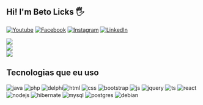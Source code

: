 ## Hi! I'm Beto Licks 🖐️

[![Youtube](https://img.shields.io/badge/YouTube-FF0000?style=for-the-badge&logo=youtube&logoColor=white)](https://www.youtube.com/@betaolicks)
[![Facebook](https://img.shields.io/badge/Facebook-%231877F2.svg?logo=Facebook&logoColor=white)](https://facebook.com/https://www.facebook.com/betolicks) [![Instagram](https://img.shields.io/badge/Instagram-%23E4405F.svg?logo=Instagram&logoColor=white)](https://instagram.com/https://www.instagram.com/betolicks/) [![LinkedIn](https://img.shields.io/badge/LinkedIn-%230077B5.svg?logo=linkedin&logoColor=white)](https://linkedin.com/in/https://www.linkedin.com/in/betolicks/) 

![](https://github-readme-stats.vercel.app/api?username=BetoLicks&theme=dark&hide_border=false&include_all_commits=false&count_private=false)<br/>
![](https://github-readme-streak-stats.herokuapp.com/?user=BetoLicks&theme=dark&hide_border=false)<br/>
![](https://github-readme-stats.vercel.app/api/top-langs/?username=BetoLicks&theme=dark&hide_border=false&include_all_commits=false&count_private=false&layout=compact)
  
## Tecnologias que eu uso

<div style="display: inline_block">       
  <img align="center" alt="java" src="https://img.shields.io/badge/Java-ED8B00?style=for-the-badge&logo=openjdk&logoColor=white " />
  <img align="center" alt="php" src="https://img.shields.io/badge/PHP-777BB4?style=for-the-badge&logo=php&logoColor=white" />
  <img align="center" alt="delphi" src="https://img.shields.io/badge/Delphi_RAD_Studio-B22222?style=for-the-badge&logo=delphi&logoColor=white" /><img align="center" alt="html" src="https://img.shields.io/badge/HTML5-E34F26?style=for-the-badge&logo=html5&logoColor=white" />
  <img align="center" alt="css" src="https://img.shields.io/badge/CSS3-1572B6?style=for-the-badge&logo=css3&logoColor=white" />
  <img align="center" alt="bootstrap" src="https://img.shields.io/badge/Bootstrap-563D7C?style=for-the-badge&logo=bootstrap&logoColor=white" />  
  <img align="center" alt="js" src="https://img.shields.io/badge/JavaScript-F7DF1E?style=for-the-badge&logo=javascript&logoColor=black" />
  <img align="center" alt="jquery" src="https://img.shields.io/badge/jQuery-0769AD?style=for-the-badge&logo=jquery&logoColor=white" />      
  <img align="center" alt="ts" src="https://img.shields.io/badge/TypeScript-007ACC?style=for-the-badge&logo=typescript&logoColor=white" />
  <img align="center" alt="react" src="https://img.shields.io/badge/React-20232A?style=for-the-badge&logo=react&logoColor=61DAFB" />
  <img align="center" alt="nodejs" src="https://img.shields.io/badge/Node.js-43853D?style=for-the-badge&logo=node.js&logoColor=white" />
  <img align="center" alt="hibernate" src="https://img.shields.io/badge/Hibernate-59666C?style=for-the-badge&logo=Hibernate&logoColor=white" />  
  <img align="center" alt="mysql" src="https://img.shields.io/badge/MySQL-00000F?style=for-the-badge&logo=mysql&logoColor=white" />
  <img align="center" alt="postgres" src="https://img.shields.io/badge/PostgreSQL-316192?style=for-the-badge&logo=postgresql&logoColor=white" />
  <img align="center" alt="debian" src="https://img.shields.io/badge/Debian-A81D33?style=for-the-badge&logo=debian&logoColor=white" />  
</div><br/>
